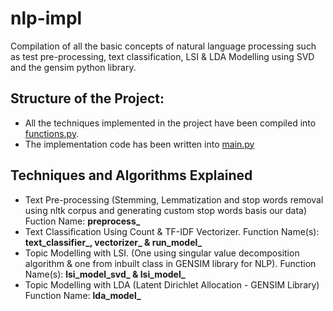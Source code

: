 # nlp-impl
Compilation of all the basic concepts of natural language processing such as test pre-processing, text classification, LSI &amp; LDA Modelling using SVD and the gensim python library.

## Structure of the Project:
* All the techniques implemented in the project have been compiled into [functions.py](./functions.py).
* The implementation code has been written into [main.py](./main.py)

## Techniques and Algorithms Explained
* Text Pre-processing (Stemming, Lemmatization and stop words removal using nltk corpus and generating custom stop words basis our data)
  Fuction Name: **preprocess_**
* Text Classification Using Count & TF-IDF Vectorizer.
  Function Name(s): **text_classifier_, vectorizer_ & run_model_**
* Topic Modelling with LSI. (One using singular value decomposition algorithm & one from inbuilt class in GENSIM library for NLP).
  Function Name(s): **lsi_model_svd_ & lsi_model_**
* Topic Modelling with LDA (Latent Dirichlet Allocation - GENSIM Library)
  Function Name: **lda_model_**
